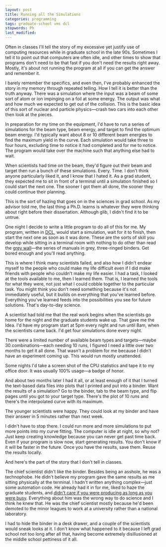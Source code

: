 ```yaml
---
layout: post
title: Running all the Simulations
categories: programming
tags: graduate-school vms dcl
stopwords: Ph
last_modified:
---
```


Often in classes I'll tell the story of my excessive yet justify use of computing resources while in graduate school in the late 90s. Sometimes I tell it to point out that computers are often idle, and other times to show that programs don't need to be that fast if you don't need the results right away. Mostly, it's about not running the program at all if you can get the answer and remember it.

<!--more-->

I barely remember the specifics, and even then, I've probably enhanced the story in my memory through repeated telling. How I tell it is better than the truth anyway. There was a simulation where the input was a beam of some sort of atom or ion impinging on a foil at some energy. The output was what and how much we expected to get out of the collision. This is the basic idea of this sort of nuclear and particle physics—crash two cars into each other then look at the pieces.

In preparation for my time on the equipment, I'd have to run a series of simulations for the beam type, beam energy, and target to find the optimum beam energy. I'd typically want about 8 or 10 different beam energies to find the maximum yield in the curve. Each simulation would take three to four hours, excluding time to notice it had completed and for me to notice. The program would take over the machine such that anything else had to wait.

When scientists had time on the beam, they'd figure out their beam and target then run a bunch of these simulations. Every. Time. I don't think anyone particularly liked it, and I know that I hated it. As a grad student, they expected me to sit in front of a terminal until a simulation finished so I could start the next one. The sooner I got them all done, the sooner they could continue their planning.

This is the sort of hazing that goes on in the sciences in grad school. As my advisor told me, the last thing a Ph.D. learns is whatever they were thinking about right before their dissertation. Although glib, I didn't find it to be untrue.

One night I decide to write a little program to do all of this for me. My program, written in [DCL](http://h30266.www3.hpe.com/odl/vax/opsys/vmsos73/vmsos73/6489/6489pro_005.html), would start a simulation, wait for it to finish, then start the next one as soon as it was done. These are the sorts of skill you develop while sitting in a terminal room with nothing to do other than read the [grey wall](ftp://jttechonline.com/jargon/html/entry/Big-Gray-Wall.html)—the series of manuals in grey, three-ringed binders. Get bored enough and you'll read anything.

This is where I think many scientists failed, and also how I didn't endear myself to the people who could make my life difficult even if I did make friends with people who couldn't make my life easier. I had a task, I looked at the tools available to me, then I learned them. That is, I learned the tools for what they were, not just what I could cobble together to the particular task. You might think you don't need something because it's not immediately useful, but it builds on everything that you've learned before. Everything you've learned feeds into the possibilities you see for future solutions. That's day-to-day science.

A scientist had told me that the real work begins when the scientists go home for the night and the graduate students wake up. That gave me the Idea. I'd have my program start at 5pm every night and run until 8am, when the scientists came back. I'd get four simulations done every night.

There were a limited number of available beam types and targets—maybe 30 combinations—each needing 10 runs, I figured I need a little over two months to get it all done. That wasn't a problem for me because I didn't have an experiment coming up. This would run mostly unattended.

Some nights I'd take a screen shot of the CPU statistics and tape it to my office door. It was usually 100% usage—a badge of honor.

And about two months later I had it all, or at least enough of it that I turned the text-based data files into plots that I printed and put into a binder. Want the results of a simulation? Go to the binder, tab to the beam type, and flip pages until you got to your target type. There's the plot of 10 runs and there's the interpolated curve with its maximum.

The younger scientists were happy. They could look at my binder and have their answer in 5 minutes rather than next week.

I didn't have to stop there. I could run more and more simulations to put more points into my curve fitting. The computer is idle at night, so why not? Just keep creating knowledge because you can never get past time back. Even if your program is slow now, start generating results. You don't know if it will be faster in the future. Once you have the results, save them. Reuse the results locally.

And here's the part of the story that I don't tell in classes.

The chief scientist didn't like the binder. Besides being an asshole, he was a technophobe. He didn't believe my program gave the same results as me sitting physically at the terminal. I hadn't written anything complex—just some automation code. He already had it in for me, liked to haze the graduate students, and [didn't care if you were producing as long as you were busy](/2005-07-15-check-all-you-want-but-the-data-are-useless/). Everything about him was the wrong way to do science and I think he knew that. He was the chief scientist mostly because he'd been demoted to the minor leagues to work at a university rather than a national laboratory.

I had to hide the binder in a desk drawer, and a couple of the scientists would sneak looks at it. I don't know what happened to it because I left grad school not too long after all that, having become extremely disillusioned at the middle school pettiness of it all.
